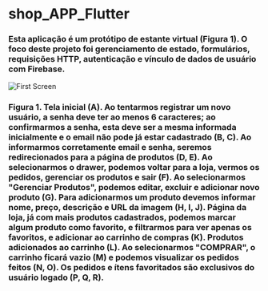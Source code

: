 # shop_APP_Flutter

### Esta aplicação é um protótipo de estante virtual (Figura 1). O foco deste projeto foi gerenciamento de estado, formulários, requisições HTTP, autenticação e vínculo de dados de usuário com Firebase.

![First Screen]()
### Figura 1. Tela inicial (A). Ao tentarmos registrar um novo usuário, a senha deve ter ao menos 6 caracteres; ao confirmarmos a senha, esta deve ser a mesma informada inicialmente e o email não pode já estar cadastrado (B, C). Ao informarmos corretamente email e senha, seremos redirecionados para a página de produtos (D, E). Ao selecionarmos o drawer, podemos voltar para a loja, vermos os pedidos, gerenciar os produtos e sair (F). Ao selecionarmos "Gerenciar Produtos", podemos editar, excluir e adicionar novo produto (G). Para adicionarmos um produto devemos informar nome, preço, descrição e URL da imagem (H, I, J). Página da loja, já com mais produtos cadastrados, podemos marcar algum produto como favorito, e filtrarmos para ver apenas os favoritos, e adicionar ao carrinho de compras (K). Produtos adicionados ao carrinho (L). Ao selecionarmos "COMPRAR", o carrinho ficará vazio (M) e podemos visualizar os pedidos feitos (N, O). Os pedidos e ítens favoritados são exclusivos do usuário logado (P, Q, R).